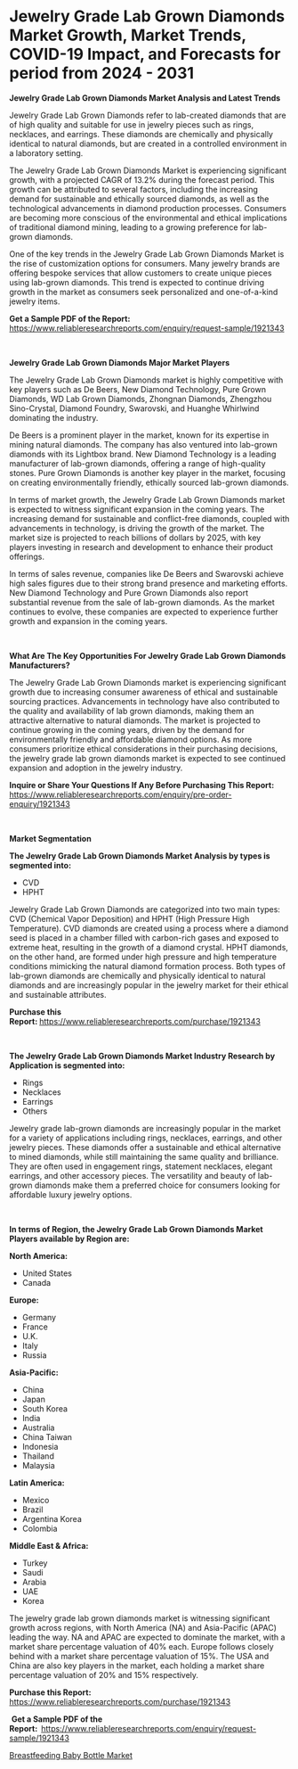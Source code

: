 <p><h1>Jewelry Grade Lab Grown Diamonds Market Growth, Market Trends, COVID-19 Impact, and Forecasts for period from 2024 - 2031</h1></p><p><strong>Jewelry Grade Lab Grown Diamonds Market Analysis and Latest Trends</strong></p>
<p><p>Jewelry Grade Lab Grown Diamonds refer to lab-created diamonds that are of high quality and suitable for use in jewelry pieces such as rings, necklaces, and earrings. These diamonds are chemically and physically identical to natural diamonds, but are created in a controlled environment in a laboratory setting.</p><p>The Jewelry Grade Lab Grown Diamonds Market is experiencing significant growth, with a projected CAGR of 13.2% during the forecast period. This growth can be attributed to several factors, including the increasing demand for sustainable and ethically sourced diamonds, as well as the technological advancements in diamond production processes. Consumers are becoming more conscious of the environmental and ethical implications of traditional diamond mining, leading to a growing preference for lab-grown diamonds.</p><p>One of the key trends in the Jewelry Grade Lab Grown Diamonds Market is the rise of customization options for consumers. Many jewelry brands are offering bespoke services that allow customers to create unique pieces using lab-grown diamonds. This trend is expected to continue driving growth in the market as consumers seek personalized and one-of-a-kind jewelry items.</p></p>
<p><strong>Get a Sample PDF of the Report:&nbsp;</strong> <a href="https://www.reliableresearchreports.com/enquiry/request-sample/1921343">https://www.reliableresearchreports.com/enquiry/request-sample/1921343</a></p>
<p>&nbsp;</p>
<p><strong>Jewelry Grade Lab Grown Diamonds Major Market Players</strong></p>
<p><p>The Jewelry Grade Lab Grown Diamonds market is highly competitive with key players such as De Beers, New Diamond Technology, Pure Grown Diamonds, WD Lab Grown Diamonds, Zhongnan Diamonds, Zhengzhou Sino-Crystal, Diamond Foundry, Swarovski, and Huanghe Whirlwind dominating the industry.</p><p>De Beers is a prominent player in the market, known for its expertise in mining natural diamonds. The company has also ventured into lab-grown diamonds with its Lightbox brand. New Diamond Technology is a leading manufacturer of lab-grown diamonds, offering a range of high-quality stones. Pure Grown Diamonds is another key player in the market, focusing on creating environmentally friendly, ethically sourced lab-grown diamonds.</p><p>In terms of market growth, the Jewelry Grade Lab Grown Diamonds market is expected to witness significant expansion in the coming years. The increasing demand for sustainable and conflict-free diamonds, coupled with advancements in technology, is driving the growth of the market. The market size is projected to reach billions of dollars by 2025, with key players investing in research and development to enhance their product offerings.</p><p>In terms of sales revenue, companies like De Beers and Swarovski achieve high sales figures due to their strong brand presence and marketing efforts. New Diamond Technology and Pure Grown Diamonds also report substantial revenue from the sale of lab-grown diamonds. As the market continues to evolve, these companies are expected to experience further growth and expansion in the coming years.</p></p>
<p>&nbsp;</p>
<p><strong>What Are The Key Opportunities For Jewelry Grade Lab Grown Diamonds Manufacturers?</strong></p>
<p><p>The Jewelry Grade Lab Grown Diamonds market is experiencing significant growth due to increasing consumer awareness of ethical and sustainable sourcing practices. Advancements in technology have also contributed to the quality and availability of lab grown diamonds, making them an attractive alternative to natural diamonds. The market is projected to continue growing in the coming years, driven by the demand for environmentally friendly and affordable diamond options. As more consumers prioritize ethical considerations in their purchasing decisions, the jewelry grade lab grown diamonds market is expected to see continued expansion and adoption in the jewelry industry.</p></p>
<p><strong>Inquire or Share Your Questions If Any Before Purchasing This Report:</strong> <a href="https://www.reliableresearchreports.com/enquiry/pre-order-enquiry/1921343">https://www.reliableresearchreports.com/enquiry/pre-order-enquiry/1921343</a></p>
<p>&nbsp;</p>
<p><strong>Market Segmentation</strong></p>
<p><strong>The Jewelry Grade Lab Grown Diamonds Market Analysis by types is segmented into:</strong></p>
<p><ul><li>CVD</li><li>HPHT</li></ul></p>
<p><p>Jewelry Grade Lab Grown Diamonds are categorized into two main types: CVD (Chemical Vapor Deposition) and HPHT (High Pressure High Temperature). CVD diamonds are created using a process where a diamond seed is placed in a chamber filled with carbon-rich gases and exposed to extreme heat, resulting in the growth of a diamond crystal. HPHT diamonds, on the other hand, are formed under high pressure and high temperature conditions mimicking the natural diamond formation process. Both types of lab-grown diamonds are chemically and physically identical to natural diamonds and are increasingly popular in the jewelry market for their ethical and sustainable attributes.</p></p>
<p><strong>Purchase this Report:&nbsp;</strong><a href="https://www.reliableresearchreports.com/purchase/1921343">https://www.reliableresearchreports.com/purchase/1921343</a></p>
<p>&nbsp;</p>
<p><strong>The Jewelry Grade Lab Grown Diamonds Market Industry Research by Application is segmented into:</strong></p>
<p><ul><li>Rings</li><li>Necklaces</li><li>Earrings</li><li>Others</li></ul></p>
<p><p>Jewelry grade lab-grown diamonds are increasingly popular in the market for a variety of applications including rings, necklaces, earrings, and other jewelry pieces. These diamonds offer a sustainable and ethical alternative to mined diamonds, while still maintaining the same quality and brilliance. They are often used in engagement rings, statement necklaces, elegant earrings, and other accessory pieces. The versatility and beauty of lab-grown diamonds make them a preferred choice for consumers looking for affordable luxury jewelry options.</p></p>
<p>&nbsp;</p>
<p><strong>In terms of Region, the Jewelry Grade Lab Grown Diamonds Market Players available by Region are:</strong></p>
<p>
    <p> <strong> North America: </strong>
        <ul>
            <li>United States</li>
            <li>Canada</li>
        </ul>
        </p> 
    <p> <strong> Europe: </strong>
        <ul>
            <li>Germany</li>
            <li>France</li>
            <li>U.K.</li>
            <li>Italy</li>
            <li>Russia</li>
        </ul>
        </p> 
    <p> <strong> Asia-Pacific: </strong>
        <ul>
            <li>China</li>
            <li>Japan</li>
            <li>South Korea</li>
            <li>India</li>
            <li>Australia</li>
            <li>China Taiwan</li>
            <li>Indonesia</li>
            <li>Thailand</li>
            <li>Malaysia</li>
        </ul>
        </p> 
    <p> <strong> Latin America: </strong>
        <ul>
            <li>Mexico</li>
            <li>Brazil</li>
            <li>Argentina Korea</li>
            <li>Colombia</li>
        </ul>
        </p> 
    <p> <strong> Middle East & Africa: </strong>
        <ul>
            <li>Turkey</li>
            <li>Saudi</li>
            <li>Arabia</li>
            <li>UAE</li>
            <li>Korea</li>
        </ul>
    </p>
    </p>
<p><p>The jewelry grade lab grown diamonds market is witnessing significant growth across regions, with North America (NA) and Asia-Pacific (APAC) leading the way. NA and APAC are expected to dominate the market, with a market share percentage valuation of 40% each. Europe follows closely behind with a market share percentage valuation of 15%. The USA and China are also key players in the market, each holding a market share percentage valuation of 20% and 15% respectively.</p></p>
<p><strong>Purchase this Report: </strong><a href="https://www.reliableresearchreports.com/purchase/1921343">https://www.reliableresearchreports.com/purchase/1921343</a></p>
<p>&nbsp;<strong>Get a Sample PDF of the Report:&nbsp;&nbsp;</strong><a href="https://www.reliableresearchreports.com/enquiry/request-sample/1921343">https://www.reliableresearchreports.com/enquiry/request-sample/1921343</a></p>
<p><strong></strong></p>
<p><p><a href="https://artistic-helicopter-ca9.notion.site/Breastfeeding-Baby-Bottle-Market-A-Comprehensive-Report-of-its-Market-Share-Growth-Trends-2024--b0820716fb6d4370bc47b698a3ee2648">Breastfeeding Baby Bottle Market</a></p></p>